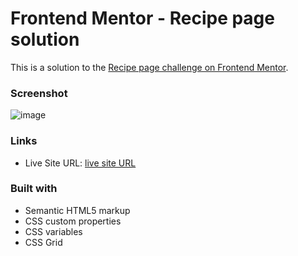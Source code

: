 # Frontend Mentor - Recipe page solution

This is a solution to the [Recipe page challenge on Frontend Mentor](https://www.frontendmentor.io/challenges/recipe-page-KiTsR8QQKm). 

### Screenshot

![image](https://github.com/alexsafnmoura/Recipe-Page/assets/140222913/aef54e4d-5c48-4934-b611-3f94fc90d0e1)

### Links

- Live Site URL: [live site URL](https://recipe-page-lime-tau.vercel.app/)

### Built with

- Semantic HTML5 markup
- CSS custom properties
- CSS variables
- CSS Grid
